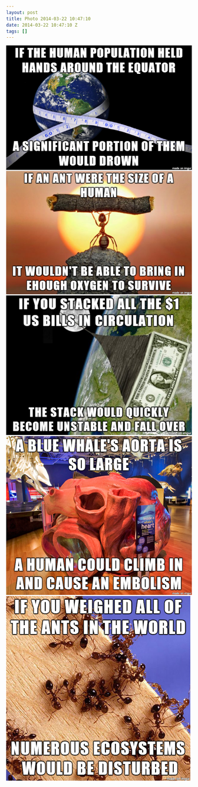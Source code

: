 ```yaml
---
layout: post
title: Photo 2014-03-22 10:47:10
date: 2014-03-22 10:47:10 Z
tags: []
---
```

![](/media/2014/03/80347679029_0.png)
![](/media/2014/03/80347679029_1.png)
![](/media/2014/03/80347679029_2.png)
![](/media/2014/03/80347679029_3.png)
![](/media/2014/03/80347679029_4.png)
